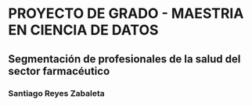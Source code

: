 # **PROYECTO DE GRADO - MAESTRIA EN CIENCIA DE DATOS**
## Segmentación de profesionales de la salud del sector farmacéutico
### Santiago Reyes Zabaleta
